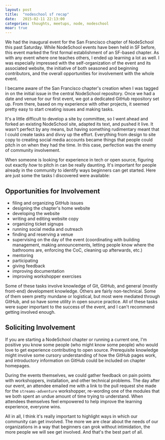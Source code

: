 ```yaml
---
layout: post
title:  "nodeschool sf recap"
date:   2015-02-11 22:13:00
categories: thoughts, meetups, node, nodeschool
moar: true
---
```



We had the inaugural event for the San Francisco chapter of NodeSchool this past Saturday. While NodeSchool events have been held in SF before, this event marked the first formal establishment of an SF-based chapter. As with any  event where one teaches others, I ended up learning a lot as well. I was especially impressed with the self-organization of the event and its associated website, the initiative of both seasoned and beginning contributors, and the overall opportunities for involvement with the whole event. 

<!-- more -->

I became aware of the San Francisco chapter's creation when I was tagged in on the initial issue in the central NodeSchool repository. Once we had a date and venue for our first event, we got a dedicated GitHub repository set up. From there, based on my experience with other projects, it seemed pretty easy to start creating issues and making tasks.

It's a little difficult to develop a site by committee, so I went ahead and forked an existing NodeSchool site, adapted its text, and pushed it live. It wasn't perfect by any means, but having something rudimentary meant that I could create tasks and divvy up the effort. Everything from design to site copy to creating social media accounts became things that people could pitch in on when they had the time. In this case, perfection was the enemy of community involvement.

When someone is looking for experience in tech or open source, figuring out exactly _how_ to pitch in can be really daunting. It's important for people already in the community to identify ways beginners can get started. Here are just some the tasks I discovered were available:

## Opportunities for Involvement
- filing and organizing GitHub issues
- designing the chapter's home website
- developing the website
- writing and editing website copy
- organizing ticket signups
- running social media and outreach
- finding and reserving a venue
- supervising on the day of the event (coordinating with building management, making announcements, letting people know where the bathrooms are, enforcing the CoC, cleaning up afterwards, etc.)
- mentoring
- participating
- giving feedback
- improving documentation
- improving workshopper exercises

Some of these tasks involve knowledge of Git, GitHub, and general (mostly front-end) development knowledge. Others are fairly non-technical. Some of them seem pretty mundane or logistical, but most were mediated through GitHub, and so have some utility in open source practice. All of these tasks were super important to the success of the event, and I can't recommend getting involved enough.

## Soliciting Involvement

If you are starting a NodeSchool chapter or running a current one, I'm positive you know some people (who might know some people) who would love to get experience contributing to open source. Prerequisite knowledge might involve some cursory understanding of how the GitHub pages work, and introductory information on GitHub could be included on chapter homepages.

During the events themselves, we could gather feedback on pain points with workshoppers, installation, and other technical problems. The day after our event, an attendee emailed me with a link to the pull request she made for the `streams-adventure` workshopper, re-wording one of the modules that we both spent an undue amount of time trying to understand. When attendees themselves feel empowered to help improve the learning experience, everyone wins.

All in all, I think it's really important to highlight ways in which our community can get involved. The more we are clear about the needs of our organizations in a way that beginners can grok without intimidation, the more people we will see get involved. And that's the best part of all.
